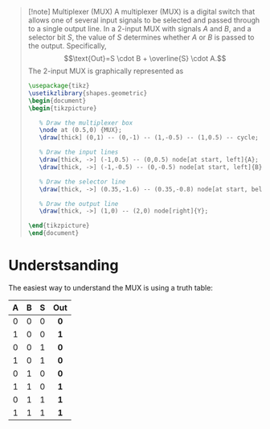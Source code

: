 >[!note] Multiplexer (MUX)
>A multiplexer (MUX) is a digital switch that allows one of several input signals to be selected and passed through to a single output line. In a 2-input MUX with signals $A$ and $B$, and a selector bit $S$, the value of $S$ determines whether $A$ or $B$ is passed to the output. Specifically,
>$$\text{Out}=S \cdot B + \overline{S} \cdot A.$$
>The 2-input MUX is graphically represented as
>```tikz
>\usepackage{tikz}
>\usetikzlibrary{shapes.geometric}
>\begin{document}
>\begin{tikzpicture}
>
>    % Draw the multiplexer box
>    \node at (0.5,0) {MUX};
>    \draw[thick] (0,1) -- (0,-1) -- (1,-0.5) -- (1,0.5) -- cycle;
>
>    % Draw the input lines
>    \draw[thick, ->] (-1,0.5) -- (0,0.5) node[at start, left]{A};
>    \draw[thick, ->] (-1,-0.5) -- (0,-0.5) node[at start, left]{B};
>
>    % Draw the selector line
>    \draw[thick, ->] (0.35,-1.6) -- (0.35,-0.8) node[at start, below]{S};
>
>    % Draw the output line
>    \draw[thick, ->] (1,0) -- (2,0) node[right]{Y};
>
>\end{tikzpicture}
>\end{document}
>```

# Understsanding
The easiest way to understand the MUX is using a truth table:

|  A  |  B  |  S  | **Out** |
| :-: | :-: | :-: | :-----: |
|  0  |  0  |  0  |  **0**  |
|  1  |  0  |  0  |  **1**  |
|  0  |  0  |  1  |  **0**  |
|  1  |  0  |  1  |  **0**  |
|  0  |  1  |  0  |  **0**  |
|  1  |  1  |  0  |  **1**  |
|  0  |  1  |  1  |  **1**  |
|  1  |  1  |  1  |  **1**  |
